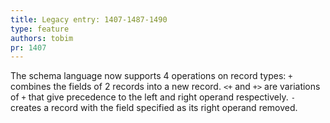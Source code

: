 ```yaml
---
title: Legacy entry: 1407-1487-1490
type: feature
authors: tobim
pr: 1407
---
```


The schema language now supports 4 operations on record types: `+` combines the
fields of 2 records into a new record. `<+` and `+>` are variations of `+` that
give precedence to the left and right operand respectively. `-` creates a record
with the field specified as its right operand removed.
